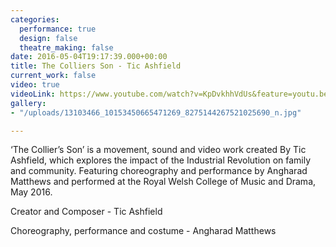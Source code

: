 ```yaml
---
categories:
  performance: true
  design: false
  theatre_making: false
date: 2016-05-04T19:17:39.000+00:00
title: The Colliers Son - Tic Ashfield
current_work: false
video: true
videoLink: https://www.youtube.com/watch?v=KpDvkhhVdUs&feature=youtu.be
gallery:
- "/uploads/13103466_10153450665471269_8275144267521025690_n.jpg"

---
```

‘The Collier’s Son’ is a movement, sound and video work created By Tic Ashfield, which explores the impact of the Industrial Revolution on family and community. Featuring choreography and performance by Angharad Matthews and performed at the Royal Welsh College of Music and Drama, May 2016.

Creator and Composer - Tic Ashfield

Choreography, performance and costume - Angharad Matthews